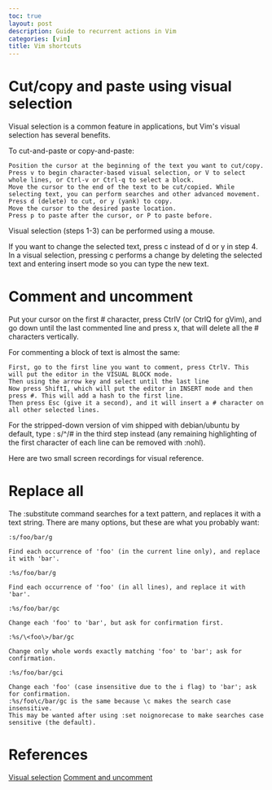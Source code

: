 ```yaml
---
toc: true
layout: post
description: Guide to recurrent actions in Vim
categories: [vim]
title: Vim shortcuts
---
```


# Cut/copy and paste using visual selection

Visual selection is a common feature in applications, but Vim's visual selection has several benefits.

To cut-and-paste or copy-and-paste:

    Position the cursor at the beginning of the text you want to cut/copy.
    Press v to begin character-based visual selection, or V to select whole lines, or Ctrl-v or Ctrl-q to select a block.
    Move the cursor to the end of the text to be cut/copied. While selecting text, you can perform searches and other advanced movement.
    Press d (delete) to cut, or y (yank) to copy.
    Move the cursor to the desired paste location.
    Press p to paste after the cursor, or P to paste before.

Visual selection (steps 1-3) can be performed using a mouse.

If you want to change the selected text, press c instead of d or y in step 4. In a visual selection, pressing c performs a change by deleting the selected text and entering insert mode so you can type the new text. 

# Comment and uncomment

Put your cursor on the first # character, press CtrlV (or CtrlQ for gVim), and go down until the last commented line and press x, that will delete all the # characters vertically.

For commenting a block of text is almost the same:

    First, go to the first line you want to comment, press CtrlV. This will put the editor in the VISUAL BLOCK mode.
    Then using the arrow key and select until the last line
    Now press ShiftI, which will put the editor in INSERT mode and then press #. This will add a hash to the first line.
    Then press Esc (give it a second), and it will insert a # character on all other selected lines.

For the stripped-down version of vim shipped with debian/ubuntu by default, type : s/^/# in the third step instead (any remaining highlighting of the first character of each line can be removed with :nohl).

Here are two small screen recordings for visual reference.

# Replace all

The :substitute command searches for a text pattern, and replaces it with a text string. There are many options, but these are what you probably want:

```
:s/foo/bar/g
```

    Find each occurrence of 'foo' (in the current line only), and replace it with 'bar'.

```
:%s/foo/bar/g
```
    Find each occurrence of 'foo' (in all lines), and replace it with 'bar'.

```
:%s/foo/bar/gc
```

    Change each 'foo' to 'bar', but ask for confirmation first.

```
:%s/\<foo\>/bar/gc
```
    Change only whole words exactly matching 'foo' to 'bar'; ask for confirmation.

```
:%s/foo/bar/gci
```

    Change each 'foo' (case insensitive due to the i flag) to 'bar'; ask for confirmation.
    :%s/foo\c/bar/gc is the same because \c makes the search case insensitive.
    This may be wanted after using :set noignorecase to make searches case sensitive (the default).
	
	
# References
[Visual selection](https://vim.fandom.com/wiki/Cut/copy_and_paste_using_visual_selection)
[Comment and uncomment](
https://stackoverflow.com/questions/1676632/whats-a-quick-way-to-comment-uncomment-lines-in-vim
)
